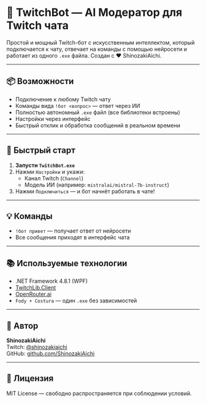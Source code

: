 # 🤖 TwitchBot — AI Модератор для Twitch чата

Простой и мощный Twitch-бот с искусственным интеллектом, который подключается к чату, отвечает на команды с помощью нейросети и работает из одного `.exe` файла. Создан с ❤️ ShinozakiAichi.

---

## 📦 Возможности

- Подключение к любому Twitch чату
- Команды вида `!бот <вопрос>` — ответ через ИИ
- Полностью автономный `.exe` файл (все библиотеки встроены)
- Настройки через интерфейс
- Быстрый отклик и обработка сообщений в реальном времени

---

## 🚀 Быстрый старт

1. **Запусти `TwitchBot.exe`**
2. Нажми `Настройки` и укажи:
   - Канал Twitch (`Channel`)
   - Модель ИИ (например: `mistralai/mistral-7b-instruct`)
3. Нажми `Подключиться` — и бот начнёт работать в чате!

---

## 💡 Команды

- `!бот привет` — получает ответ от нейросети
- Все сообщения приходят в интерфейс чата

---

## 📚 Используемые технологии

- .NET Framework 4.8.1 (WPF)
- [TwitchLib.Client](https://github.com/TwitchLib/TwitchLib.Client)
- [OpenRouter.ai](https://openrouter.ai/)
- `Fody + Costura` — один `.exe` без зависимостей

---

## 👤 Автор

**ShinozakiAichi**  
Twitch: [@shinozakiaichi](https://twitch.tv/shinozakiaichi)  
GitHub: [github.com/ShinozakiAichi](https://github.com/ShinozakiAichi)

---

## 📄 Лицензия

MIT License — свободно распространяется при соблюдении условий.
